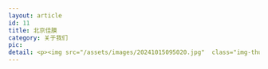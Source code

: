 ```yaml
---
layout: article
id: 11
title: 北京佳膜
category: 关于我们
pic: 
detail: <p><img src="/assets/images/20241015095020.jpg"  class="img-thumbnail"></p><p>北京佳膜环保科技有限公司成立于 2013 年 11 月 22 日，注册地为北京市朝阳区，是以研发、生产聚四氟乙烯（PTFE）微孔膜为核心产品的双高新（国家级高新、中关村高新）民营高科技企业，拥有完整知识产权的全段生产设备、工艺技术和流程。</p><div><img src="/assets/images/20241012210724.jpg"  class="img-thumbnail"></div><div><img src="/assets/images/20241015094956.jpg"  class="img-thumbnail col-md-6" style="padding-left:4px;padding-right:4px"><img src="/assets/images/20241015165335.jpg"  class="img-thumbnail col-md-6" style="padding-left:4px;padding-right:4px"></div><p>为了使聚四氟乙烯微孔膜项目产业化，公司在江西省上饶市万年县设立以纺织产品（特种复合面料、军警服装、户外用品、民用纺织纺织）及大环保产品（工业除尘和新风系统）为主的生产基地，2023年11月，公司在安徽省安庆市迎江区设立以质子交换膜基膜产品、生物医药产品、电子产品膜为主的生产基地。</p><p><img src="/assets/images/20241012210703.jpg"  class="img-thumbnail"></p><p>公司的核心技术产品是聚四氟乙烯微多孔膜（PTFE 膜）及覆膜产品，各项关键性能指标均达到国际先进水平，拥有多项专利技术，研发出五大板块多种应用产品，分别是用于氢能源质子交换膜领域、生物医药领域、电子膜应用领域、特种纺织领域（特种复合面料、军警服装、户外用品、民用纺织纺织）及大环保领域（工业除尘和新风过滤系统）。</p><p><img src="/assets/images/20241001215345.jpg"  class="img-thumbnail"/></p><p>已投产意大利定制覆膜设备2套；<br>已投产4条PTFE薄膜生产线；<br>员工人数100余人，<br>拥有20000平方米独立生产车间；<br>年产能4000万平米，<br>2020年销售额超过1亿元人民币。</p><p><img src="/assets/images/20241015095012.jpg"  class="img-thumbnail"/></p>
---
```


